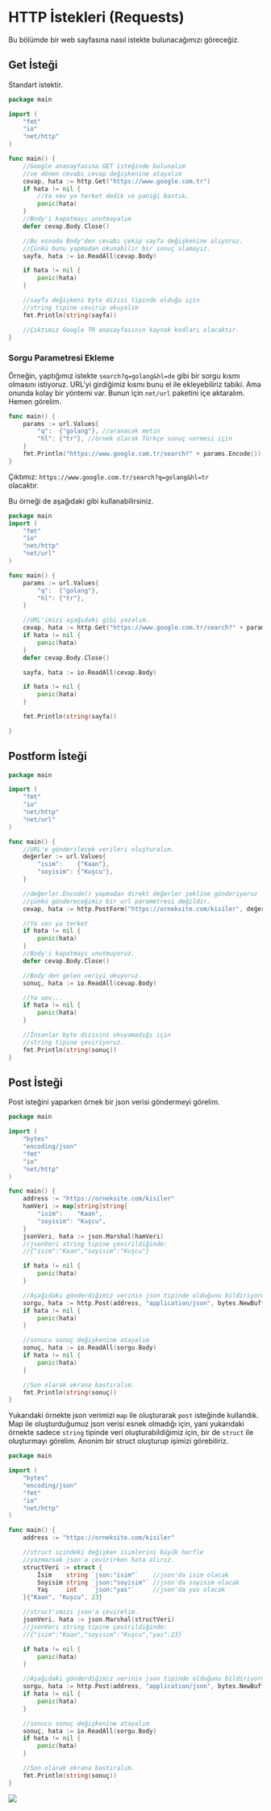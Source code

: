 # HTTP İstekleri (Requests)

Bu bölümde bir web sayfasına nasıl istekte bulunacağımızı göreceğiz.

## Get İsteği

Standart istektir.

```go
package main

import (
	"fmt"
	"io"
	"net/http"
)

func main() {
	//Google anasayfasına GET isteğinde bulunalım
	//ve dönen cevabı cevap değişkenine atayalım
	cevap, hata := http.Get("https://www.google.com.tr")
	if hata != nil {
		//Ya sev ya terket dedik ve paniği bastık.
		panic(hata)
	}
	//Body'i kapatmayı unutmayalım
	defer cevap.Body.Close()

	//Bu esnada Body'den cevabı çekip sayfa değişkenine alıyoruz.
	//Çünkü bunu yapmadan okunabilir bir sonuç alamayız.
	sayfa, hata := io.ReadAll(cevap.Body)

	if hata != nil {
		panic(hata)
	}

	//sayfa değişkeni byte dizisi tipinde olduğu için
	//string tipine cevirip okuyalım
	fmt.Println(string(sayfa))

	//Çıktımız Google TR anasayfasının kaynak kodları olacaktır.
}
```

### Sorgu Parametresi Ekleme

Örneğin, yaptığımız istekte `search?q=golang&hl=de` gibi bir sorgu kısmı olmasını istiyoruz. URL'yi girdiğimiz kısmı bunu el ile ekleyebiliriz tabiki. Ama onunda kolay bir yöntemi var. Bunun için `net/url` paketini içe aktaralım. Hemen görelim.

```go
func main() {
	params := url.Values{
		"q":  {"golang"}, //aranacak metin
		"hl": {"tr"}, //örnek olarak Türkçe sonuç vermesi için
	}
	fmt.Println("https://www.google.com.tr/search?" + params.Encode())
}
```

Çıktımız: `https://www.google.com.tr/search?q=golang&hl=tr`\
olacaktır.

Bu örneği de aşağıdaki gibi kullanabilirsiniz.

```go
package main
import (
	"fmt"
	"io"
	"net/http"
	"net/url"
)

func main() {
	params := url.Values{
		"q":  {"golang"},
		"hl": {"tr"},
	}

	//URL'imizi aşağıdaki gibi yazalım.
	cevap, hata := http.Get("https://www.google.com.tr/search?" + params.Encode())
	if hata != nil {
		panic(hata)
	}
	defer cevap.Body.Close()

	sayfa, hata := io.ReadAll(cevap.Body)

	if hata != nil {
		panic(hata)
	}

	fmt.Println(string(sayfa))

}
```

## Postform İsteği

```go
package main

import (
	"fmt"
	"io"
	"net/http"
	"net/url"
)

func main() {
	//URL'e gönderilecek verileri oluşturalım.
	değerler := url.Values{
		"isim":    {"Kaan"},
		"soyisim": {"Kuşcu"},
	}

	//değerler.Encode() yapmadan direkt değerler şekline gönderiyoruz
	//çünkü göndereceğimiz bir url parametresi değildir.
	cevap, hata := http.PostForm("https://orneksite.com/kisiler", değerler)

	//Ya sev ya terket
	if hata != nil {
		panic(hata)
	}
	//Body'i kapatmayı unutmuyoruz.
	defer cevap.Body.Close()

	//Body'den gelen veriyi okuyoruz.
	sonuç, hata := io.ReadAll(cevap.Body)

	//Ya sev...
	if hata != nil {
		panic(hata)
	}

	//İnsanlar byte dizisini okuyamadığı için
	//string tipine çeviriyoruz.
	fmt.Println(string(sonuç))
}
```

## Post İsteği

Post isteğini yaparken örnek bir json verisi göndermeyi görelim.

```go
package main

import (
	"bytes"
	"encoding/json"
	"fmt"
	"io"
	"net/http"
)

func main() {
	address := "https://orneksite.com/kisiler"
	hamVeri := map[string]string{
		"isim":    "Kaan",
		"soyisim": "Kuşcu",
	}
	jsonVeri, hata := json.Marshal(hamVeri)
	//jsonVeri string tipine çevirildiğinde:
	//{"isim":"Kaan","soyisim":"Kuşcu"}

	if hata != nil {
		panic(hata)
	}

	//Aşağıdaki gönderdiğimiz verinin json tipinde olduğunu bildiriyoruz.
	sorgu, hata := http.Post(address, "application/json", bytes.NewBuffer(jsonVeri))
	if hata != nil {
		panic(hata)
	}

	//sonucu sonuç değişkenine atayalım
	sonuç, hata := io.ReadAll(sorgu.Body)
	if hata != nil {
		panic(hata)
	}

	//Son olarak ekrana bastıralım.
	fmt.Println(string(sonuç))
}
```

Yukarıdaki örnekte json verimizi `map` ile oluşturarak `post` isteğinde kullandık. Map ile oluşturduğumuz json verisi esnek olmadığı için, yani yukarıdaki örnekte sadece `string` tipinde veri oluşturabildiğimiz için, bir de `struct` ile oluşturmayı görelim. Anonim bir struct oluşturup işimizi görebiliriz.

```go
package main

import (
	"bytes"
	"encoding/json"
	"fmt"
	"io"
	"net/http"
)

func main() {
	address := "https://orneksite.com/kisiler"

	//struct içindeki değişken isimlerini büyük harfle
	//yazmazsak json'a çevirirken hata alırız.
	structVeri := struct {
		İsim    string `json:"isim"`    //json'da isim olacak
		Soyisim string `json:"soyisim"` //json'da soyisim olacak
		Yaş     int    `json:"yas"`     //json'da yas olacak
	}{"Kaan", "Kuşcu", 23}

	//struct'ımızı json'a çevirelim.
	jsonVeri, hata := json.Marshal(structVeri)
	//jsonVeri string tipine çevirildiğinde:
	//{"isim":"Kaan","soyisim":"Kuşcu","yas":23}

	if hata != nil {
		panic(hata)
	}

	//Aşağıdaki gönderdiğimiz verinin json tipinde olduğunu bildiriyoruz.
	sorgu, hata := http.Post(address, "application/json", bytes.NewBuffer(jsonVeri))
	if hata != nil {
		panic(hata)
	}

	//sonucu sonuç değişkenine atayalım
	sonuç, hata := io.ReadAll(sorgu.Body)
	if hata != nil {
		panic(hata)
	}

	//Son olarak ekrana bastıralım.
	fmt.Println(string(sonuç))
}
```

![](<../.gitbook/assets/EvYnc-5VoAEOSTV (1).jpeg>)
